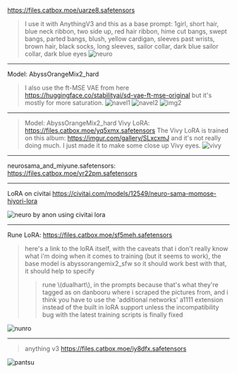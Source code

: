 https://files.catbox.moe/uarze8.safetensors
>I use it with AnythingV3 and this as a base prompt:
>1girl, short hair, blue neck ribbon, two side up, red hair ribbon, hime cut bangs, swept bangs, parted bangs, blush, yellow cardigan, sleeves past wrists, brown hair, black socks, long sleeves, sailor collar, dark blue sailor collar, dark blue eyes
![neuro](https://i.warosu.org/data/vt/img/0417/50/1674749261900833.png)

***

Model: AbyssOrangeMix2_hard
>I also use the ft-MSE VAE from here https://huggingface.co/stabilityai/sd-vae-ft-mse-original but it's mostly for more saturation.
![navel1](https://files.catbox.moe/szy3b3.png)
![navel2](https://i.warosu.org/data/vt/img/0422/76/1675391758351195.png)
![img2](https://i.warosu.org/data/vt/img/0422/76/1675392953394664.png)

***

>Model: AbyssOrangeMix2_hard
>Vivy LoRA: https://files.catbox.moe/yq5xmx.safetensors
>The Vivy LoRA is trained on this album: https://imgur.com/gallery/SLxcxmJ and it's not really doing much. I just made it to make some close up Vivy eyes.
![vivy](https://files.catbox.moe/f3b86q.png)

***

neurosama_and_miyune.safetensors: https://files.catbox.moe/yr22pm.safetensors

***

LoRA on civitai
https://civitai.com/models/12549/neuro-sama-momose-hiyori-lora

![neuro by anon using civitai lora](https://files.catbox.moe/9vqbbl.png)

***

Rune LoRA: https://files.catbox.moe/sf5meh.safetensors

>here's a link to the loRA itself, with the caveats that i don't really know what i'm doing when it comes to training (but it seems to work), the base model is abyssorangemix2_sfw so it should work best with that, it should help to specify
>>rune \\(dualhart\\),
>in the prompts because that's what they're tagged as on danbooru where i scraped the pictures from, and i think you have to use the 'additional networks' a1111 extension instead of the built in loRA support unless the incompatibility bug with the latest training scripts is finally fixed

![nunro](https://files.catbox.moe/xkbp1p.jpg)

***

>anything v3
>https://files.catbox.moe/iy8dfx.safetensors

![pantsu](https://i.warosu.org/data/vt/img/0476/90/1681942998118011.png)
